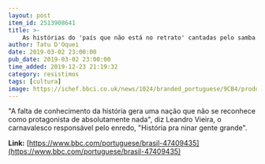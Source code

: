 ```yaml
---
layout: post
item_id: 2513908641
title: >-
    As histórias do 'país que não está no retrato' cantadas pelo samba da Mangueira
author: Tatu D'Oquei
date: 2019-03-02 23:00:00
pub_date: 2019-03-02 23:00:00
time_added: 2019-12-23 21:19:32
category: resistimos
tags: [cultura]
image: https://ichef.bbci.co.uk/news/1024/branded_portuguese/9CB4/production/_105861104_ensaio_020219.jpg
---
```


"A falta de conhecimento da história gera uma nação que não se reconhece como protagonista de absolutamente nada", diz Leandro Vieira, o carnavalesco responsável pelo enredo, "História pra ninar gente grande".

**Link:** [https://www.bbc.com/portuguese/brasil-47409435](https://www.bbc.com/portuguese/brasil-47409435)


